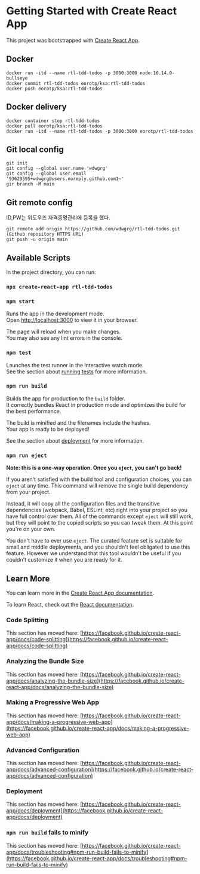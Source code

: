 # Getting Started with Create React App

This project was bootstrapped with [Create React App](https://github.com/facebook/create-react-app).

## Docker
```
docker run -itd --name rtl-tdd-todos -p 3000:3000 node:16.14.0-bullseye
docker commit rtl-tdd-todos eorotp/ksa:rtl-tdd-todos
docker push eorotp/ksa:rtl-tdd-todos

```

## Docker delivery
```
docker container stop rtl-tdd-todos
docker pull eorotp/ksa:rtl-tdd-todos
docker run -itd --name rtl-tdd-todos -p 3000:3000 eorotp/rtl-tdd-todos
```

## Git local config
```
git init
git config --global user.name 'wdwgrg'
git config --global user.email '93629595+wdwgrg@users.noreply.github.com1~'
gir branch -M main

```

## Git remote config
ID,PW는 위도우즈 자격증명관리에 등록을 했다.
```
git remote add origin https://github.com/wdwgrg/rtl-tdd-todos.git (Github repository HTTPS URL)
git push -u origin main

```

## Available Scripts

In the project directory, you can run:

### `npx create-react-app rtl-tdd-todos`

### `npm start`

Runs the app in the development mode.\
Open [http://localhost:3000](http://localhost:3000) to view it in your browser.

The page will reload when you make changes.\
You may also see any lint errors in the console.

### `npm test`

Launches the test runner in the interactive watch mode.\
See the section about [running tests](https://facebook.github.io/create-react-app/docs/running-tests) for more information.

### `npm run build`

Builds the app for production to the `build` folder.\
It correctly bundles React in production mode and optimizes the build for the best performance.

The build is minified and the filenames include the hashes.\
Your app is ready to be deployed!

See the section about [deployment](https://facebook.github.io/create-react-app/docs/deployment) for more information.

### `npm run eject`

**Note: this is a one-way operation. Once you `eject`, you can't go back!**

If you aren't satisfied with the build tool and configuration choices, you can `eject` at any time. This command will remove the single build dependency from your project.

Instead, it will copy all the configuration files and the transitive dependencies (webpack, Babel, ESLint, etc) right into your project so you have full control over them. All of the commands except `eject` will still work, but they will point to the copied scripts so you can tweak them. At this point you're on your own.

You don't have to ever use `eject`. The curated feature set is suitable for small and middle deployments, and you shouldn't feel obligated to use this feature. However we understand that this tool wouldn't be useful if you couldn't customize it when you are ready for it.

## Learn More

You can learn more in the [Create React App documentation](https://facebook.github.io/create-react-app/docs/getting-started).

To learn React, check out the [React documentation](https://reactjs.org/).

### Code Splitting

This section has moved here: [https://facebook.github.io/create-react-app/docs/code-splitting](https://facebook.github.io/create-react-app/docs/code-splitting)

### Analyzing the Bundle Size

This section has moved here: [https://facebook.github.io/create-react-app/docs/analyzing-the-bundle-size](https://facebook.github.io/create-react-app/docs/analyzing-the-bundle-size)

### Making a Progressive Web App

This section has moved here: [https://facebook.github.io/create-react-app/docs/making-a-progressive-web-app](https://facebook.github.io/create-react-app/docs/making-a-progressive-web-app)

### Advanced Configuration

This section has moved here: [https://facebook.github.io/create-react-app/docs/advanced-configuration](https://facebook.github.io/create-react-app/docs/advanced-configuration)

### Deployment

This section has moved here: [https://facebook.github.io/create-react-app/docs/deployment](https://facebook.github.io/create-react-app/docs/deployment)

### `npm run build` fails to minify

This section has moved here: [https://facebook.github.io/create-react-app/docs/troubleshooting#npm-run-build-fails-to-minify](https://facebook.github.io/create-react-app/docs/troubleshooting#npm-run-build-fails-to-minify)
